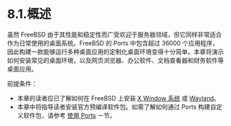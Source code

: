 # 8.1.概述

虽然 FreeBSD 由于其性能和稳定性而广受欢迎于服务器领域，但它同样非常适合作为日常使用的桌面系统。FreeBSD 的 Ports 中包含超过 36000 个应用程序，因此构建一款能够运行多种桌面应用的定制化桌面环境变得十分简单。本章将演示如何安装常见的桌面环境，以及网页浏览器、办公软件、文档查看器和财务软件等桌面应用。

前提条件：

- 本章的读者应已了解如何在 FreeBSD 上安装 [X Window 系统](https://docs.freebsd.org/en/books/handbook/x11/#x11) 或 [Wayland](https://docs.freebsd.org/en/books/handbook/wayland/#wayland)。
- 本章中将指导读者安装官方预编译软件包。如需了解如何通过 Ports 构建自定义软件包，请参考 [使用 Ports](https://docs.freebsd.org/en/books/handbook/ports/#ports-using) 一节。
